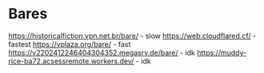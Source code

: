 # Bares

https://historicalfiction.vpn.net.br/bare/ - slow
https://web.cloudflared.cf/ - fastest
https://vplaza.org/bare/ - fast
https://v2202412246404304352.megasrv.de/bare/ - idk
https://muddy-rice-ba72.acsessremote.workers.dev/ - idk
